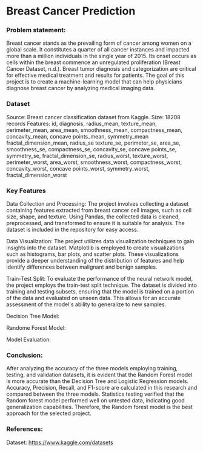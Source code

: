 # Breast Cancer Prediction
### Problem statement:
Breast cancer stands as the prevailing form of cancer among women on a global scale. It constitutes a quarter of all cancer instances and impacted more than a million individuals in the single year of 2015. Its onset occurs as cells within the breast commence an unregulated proliferation (Breast Cancer Dataset, n.d.). Breast tumor diagnosis and categorization are critical for effective medical treatment and results for patients. The goal of this project is to create a machine-learning model that can help physicians diagnose breast cancer by analyzing medical imaging data.

### Dataset
Source:   Breast cancer classification dataset from Kaggle.
Size:     18208 records
Features: id,	diagnosis, radius_mean,	texture_mean,	perimeter_mean,	area_mean,	smoothness_mean,	compactness_mean,	concavity_mean,	concave points_mean,	symmetry_mean	fractal_dimension_mean,	radius_se	texture_se,	perimeter_se,	area_se,	smoothness_se,	compactness_se,	concavity_se,	concave points_se,	symmetry_se,	fractal_dimension_se,	radius_worst,	texture_worst,	perimeter_worst,	area_worst,	smoothness_worst,	compactness_worst,	concavity_worst,	concave points_worst,	symmetry_worst,	fractal_dimension_worst

### Key Features
Data Collection and Processing: The project involves collecting a dataset containing features extracted from breast cancer cell images, such as cell size, shape, and texture. Using Pandas, the collected data is cleaned, preprocessed, and transformed to ensure it is suitable for analysis. The dataset is included in the repository for easy access.

Data Visualization: The project utilizes data visualization techniques to gain insights into the dataset. Matplotlib is employed to create visualizations such as histograms, bar plots, and scatter plots. These visualizations provide a deeper understanding of the distribution of features and help identify differences between malignant and benign samples.

Train-Test Split: To evaluate the performance of the neural network model, the project employs the train-test split technique. The dataset is divided into training and testing subsets, ensuring that the model is trained on a portion of the data and evaluated on unseen data. This allows for an accurate assessment of the model's ability to generalize to new samples.

Decision Tree Model: 

Randome Forest Model:

Model Evaluation: 

### Conclusion:
After analyzing the accuracy of the three models employing training, testing, and validation datasets, it is evident that the Random Forest model is more accurate than the Decision Tree and Logistic Regression models. Accuracy, Precision, Recall, and F1-score are calculated in this research and compared between the three models. Statistics testing verified that the Random forest model performed well on untested data, indicating good generalization capabilities. Therefore, the Random forest model is the best approach for the selected project.

### References:
Dataset: https://www.kaggle.com/datasets
